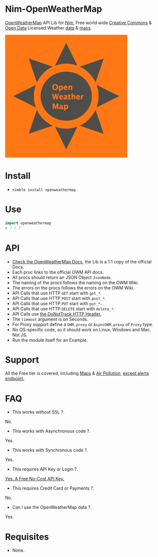 # Nim-OpenWeatherMap

[OpenWeatherMap](https://openweathermap.org) API Lib for [Nim](https://nim-lang.org), Free world wide [Creative Commons](http://creativecommons.org/licenses/by-sa/4.0) & [Open Data](http://opendatacommons.org/licenses/odbl) Licensed Weather [data](https://openweathermap.org/city) & [maps](https://owm.io/beautiful_maps).

![OpenWeatherMap](https://raw.githubusercontent.com/juancarlospaco/nim-openweathermap/master/owm.jpg "OpenWeatherMap")


# Install

- `nimble install openweathermap`


# Use

```nim
import openweathermap
# ? ? ?
```


# API

- [Check the OpenWeatherMap Docs](https://openweathermap.org/api), the Lib is a 1:1 copy of the official Docs.
- Each proc links to the official OWM API docs.
- All procs should return an JSON Object `JsonNode`.
- The naming of the procs follows the naming on the OWM Wiki.
- The errors on the procs follows the errors on the OWM Wiki.
- API Calls that use HTTP `GET` start with `get_*`.
- API Calls that use HTTP `POST` start with `post_*`.
- API Calls that use HTTP `PUT` start with `put_*`.
- API Calls that use HTTP `DELETE` start with `delete_*`.
- API Calls use [the DoNotTrack HTTP Header.](https://en.wikipedia.org/wiki/Do_Not_Track)
- The `timeout` argument is on Seconds.
- For Proxy support define a `OWM.proxy` or `AsyncOWM.proxy` of `Proxy` type.
- No OS-specific code, so it should work on Linux, Windows and Mac. Not JS.
- Run the module itself for an Example.


# Support

All the Free tier is covered, including [Maps](https://openweathermap.org/api/weathermaps) & [Air Pollution](https://openweathermap.org/api/pollution/co), [except alerts endpoint.](https://openweathermap.org/triggers)


# FAQ

- This works without SSL ?.

No.

- This works with Asynchronous code ?.

Yes.

- This works with Synchronous code ?.

Yes.

- This requires API Key or Login ?.

[Yes. A Free No-Cost API Key.](http://home.openweathermap.org/users/sign_up)

- This requires Credit Card or Payments ?.

No.

- Can I use the OpenWeatherMap data ?.

Yes.


# Requisites

- None.
